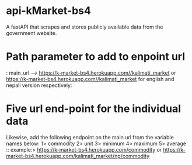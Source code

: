 # api-kMarket-bs4
A fastAPI that scrapes and stores publicly available data from the government website.

# Path parameter to add to enpoint url
: main_url --> https://k-market-bs4.herokuapp.com//kalimati_market or https://k-market-bs4.herokuapp.com//kalimati_market for english and nepali version respectively:

# Five url end-point for the individual data
Likewise, add the following endpoint on the main url from the variable names below:
1> commodity
2> unit
3> minimum
4> maximum
5> average
:: example:> https://k-market-bs4.herokuapp.com/commodity or https://k-market-bs4.herokuapp.com/kalimati_market/np/commodity
